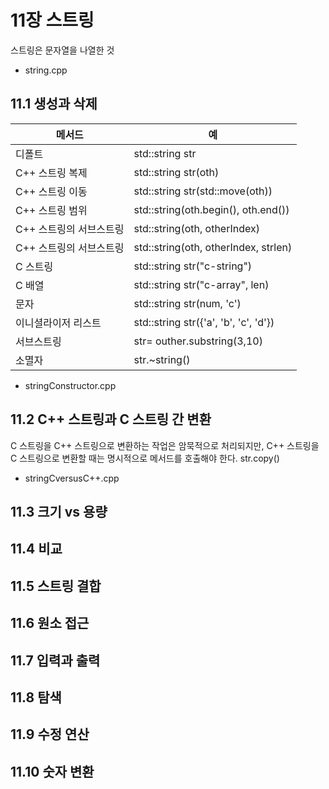# 11장 스트링

스트링은 문자열을 나열한 것
- string.cpp

## 11.1 생성과 삭제


|메서드|예|
|----|--|
|디폴트|std::string str|
|C++ 스트링 복제|std::string str(oth)|
|C++ 스트링 이동|std::string str(std::move(oth))|
|C++ 스트링 범위|std::string(oth.begin(), oth.end())|
|C++ 스트링의 서브스트링|std::string(oth, otherIndex)|
|C++ 스트링의 서브스트링|std::string(oth, otherIndex, strlen)|
|C 스트링|std::string str("c-string")|
|C 배열|std::string str("c-array", len)|
|문자|std::string str(num, 'c')|
|이니셜라이저 리스트|std::string str({'a', 'b', 'c', 'd'})|
|서브스트링|str= outher.substring(3,10)|
|소멸자|str.~string()|

- stringConstructor.cpp

## 11.2 C++ 스트링과 C 스트링 간 변환

C 스트링을 C++ 스트링으로 변환하는 작업은 암묵적으로 처리되지만, C++ 스트링을 C 스트링으로 변환할 때는 명시적으로 메서드를 호출해야 한다. str.copy() 
- stringCversusC++.cpp


## 11.3 크기 vs 용량

## 11.4 비교

## 11.5 스트링 결합

## 11.6 원소 접근

## 11.7 입력과 출력

## 11.8 탐색

## 11.9 수정 연산

## 11.10 숫자 변환

